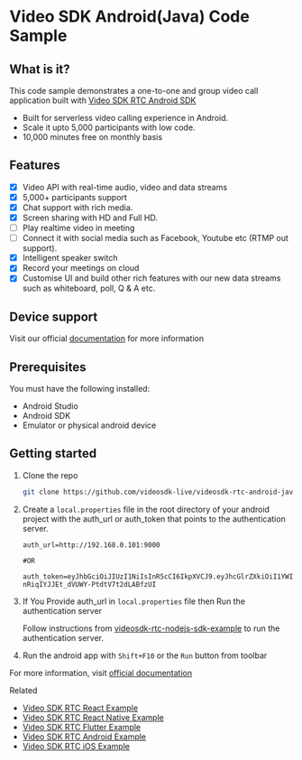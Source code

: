 # Video SDK Android(Java) Code Sample

## What is it?

This code sample demonstrates a one-to-one and group video call application built with [Video SDK RTC Android SDK](https://docs.videosdk.live/docs/guide/video-and-audio-calling-api-sdk/android-sdk)

- Built for serverless video calling experience in Android.
- Scale it upto 5,000 participants with low code.
- 10,000 minutes free on monthly basis

## Features

- [x] Video API with real-time audio, video and data streams
- [x] 5,000+ participants support
- [x] Chat support with rich media.
- [x] Screen sharing with HD and Full HD.
- [ ] Play realtime video in meeting
- [ ] Connect it with social media such as Facebook, Youtube etc (RTMP out support).
- [x] Intelligent speaker switch
- [x] Record your meetings on cloud
- [x] Customise UI and build other rich features with our new data streams such as whiteboard, poll, Q & A etc.

## Device support

Visit our official [documentation](https://docs.videosdk.live/docs/realtime-communication/see-also/device-browser-support) for more information

## Prerequisites

You must have the following installed:

- Android Studio
- Android SDK
- Emulator or physical android device

## Getting started

1. Clone the repo

   ```sh
   git clone https://github.com/videosdk-live/videosdk-rtc-android-java-sdk-example.git
   ```

2. Create a `local.properties` file in the root directory of your android project with the auth_url or auth_token that points to the authentication   server.

   ```
   auth_url=http://192.168.0.101:9000
   
   #OR
   
   auth_token=eyJhbGciOiJIUzI1NiIsInR5cCI6IkpXVCJ9.eyJhcGlrZXkiOiI1YWI0NWFiZi1kNTRiLTQ2MjgtYjRhMC1hNTQ5NzhhNjMxOTIiLCJwZXJtaXNzaW9ucyI6WyJhbGxvd19qb2luIiwiYWxsb3dfbW9kIl0sImlhdCI6MTY0MTk2NDkxOSwiZXhwIjoxNjQxOTY1NTE5fQ.lnn6FS3d5-nRiqIYJJEt_dVUWY-PtdtV7t2dLABfzUI
   
   ```
3. If You Provide auth_url in `local.properties` file then Run the authentication server

   Follow instructions from [videosdk-rtc-nodejs-sdk-example](https://github.com/videosdk-live/videosdk-rtc-nodejs-sdk-example) to run the authentication server.
   
4. Run the android app with `Shift+F10` or the `Run` button from toolbar

For more information, visit [official documentation](https://docs.videosdk.live/docs/guide/video-and-audio-calling-api-sdk/getting-started)

Related

- [Video SDK RTC React Example](https://github.com/videosdk-live/videosdk-rtc-react-sdk-example)
- [Video SDK RTC React Native Example](https://github.com/videosdk-live/videosdk-rtc-react-native-sdk-example)
- [Video SDK RTC Flutter Example](https://github.com/videosdk-live/videosdk-rtc-flutter-sdk-example)
- [Video SDK RTC Android Example](https://github.com/videosdk-live/videosdk-rtc-android-java-sdk-example)
- [Video SDK RTC iOS Example](https://github.com/videosdk-live/videosdk-rtc-ios-sdk-example)

